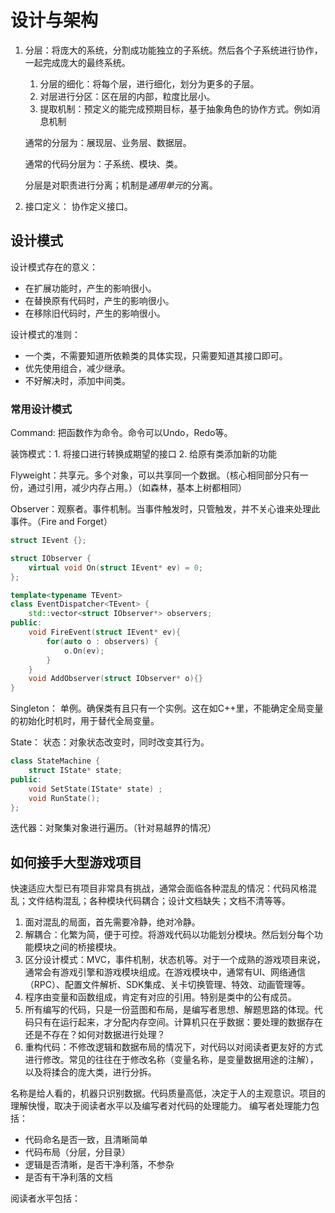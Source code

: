 # 设计与架构


1. 分层：将庞大的系统，分割成功能独立的子系统。然后各个子系统进行协作，一起完成庞大的最终系统。

   1. 分层的细化：将每个层，进行细化，划分为更多的子层。
   2. 对层进行分区：区在层的内部，粒度比层小。
   3. 提取机制：预定义的能完成预期目标，基于抽象角色的协作方式。例如消息机制

   通常的分层为：展现层、业务层、数据层。

   通常的代码分层为：子系统、模块、类。

   分层是对职责进行分离；机制是*通用单元*的分离。

2. 接口定义： 协作定义接口。





## 设计模式

设计模式存在的意义：

- 在扩展功能时，产生的影响很小。
- 在替换原有代码时，产生的影响很小。
- 在移除旧代码时，产生的影响很小。

设计模式的准则：

- 一个类，不需要知道所依赖类的具体实现，只需要知道其接口即可。
- 优先使用组合，减少继承。
- 不好解决时，添加中间类。



### 常用设计模式

Command: 把函数作为命令。命令可以Undo，Redo等。

装饰模式：1. 将接口进行转换成期望的接口 2. 给原有类添加新的功能 



Flyweight：共享元。多个对象，可以共享同一个数据。（核心相同部分只有一份，通过引用，减少内存占用。）（如森林，基本上树都相同）



Observer：观察者。事件机制。当事件触发时，只管触发，并不关心谁来处理此事件。（Fire and Forget）

```C++
struct IEvent {};

struct IObserver {
    virtual void On(struct IEvent* ev) = 0;
};

template<typename TEvent>
class EventDispatcher<TEvent> {
	std::vector<struct IObserver*> observers;
public:
    void FireEvent(struct IEvent* ev){
        for(auto o : observers) {
            o.On(ev);
        }
    }
    void AddObserver(struct IObserver* o){}
}
```



Singleton： 单例。确保类有且只有一个实例。这在如C++里，不能确定全局变量的初始化时机时，用于替代全局变量。



State： 状态：对象状态改变时，同时改变其行为。

```C++
class StateMachine {
    struct IState* state;
public:
    void SetState(IState* state) ;
    void RunState();
};

```





迭代器：对聚集对象进行遍历。（针对易越界的情况）



## 如何接手大型游戏项目

快速适应大型已有项目非常具有挑战，通常会面临各种混乱的情况：代码风格混乱；文件结构混乱；各种模块代码耦合；设计文档缺失；文档不清等等。

1. 面对混乱的局面，首先需要冷静，绝对冷静。
2. 解耦合：化繁为简，便于可控。将游戏代码以功能划分模块。然后划分每个功能模块之间的桥接模块。
3. 区分设计模式：MVC，事件机制，状态机等。对于一个成熟的游戏项目来说，通常会有游戏引擎和游戏模块组成。在游戏模块中，通常有UI、网络通信（RPC）、配置文件解析、SDK集成、关卡切换管理、特效、动画管理等。
4. 程序由变量和函数组成，肯定有对应的引用。特别是类中的公有成员。
5. 所有编写的代码，只是一份蓝图和布局，是编写者思想、解题思路的体现。代码只有在运行起来，才分配内存空间。计算机只在乎数据：要处理的数据存在还是不存在？如何对数据进行处理？
6. 重构代码：不修改逻辑和数据布局的情况下，对代码以对阅读者更友好的方式进行修改。常见的往往在于修改名称（变量名称，是变量数据用途的注解），以及将揉合的庞大类，进行分拆。


名称是给人看的，机器只识别数据。代码质量高低，决定于人的主观意识。项目的理解快慢，取决于阅读者水平以及编写者对代码的处理能力。
编写者处理能力包括：
- 代码命名是否一致，且清晰简单
- 代码布局（分层，分目录）
- 逻辑是否清晰，是否干净利落，不参杂
- 是否有干净利落的文档

阅读者水平包括：
